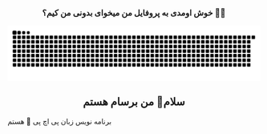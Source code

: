 <h3 align = 'center'>  خوش اومدی به پروفایل من  میخوای بدونی من کیم؟ 🤔🤔 </h3>
<img align = 'center' src='https://raw.githubusercontent.com/imrrobat/imrrobat/d1b244e170d2b75fdda3efd499eaaf163f7a617c/images/github-contribution-grid-snake.svg'>
<h2 align = 'center'> سلام👋 من برسام هستم </h2>
<p> برنامه نویس زبان پی اچ پی 🐘 هستم</p>

